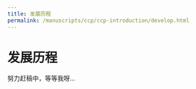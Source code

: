 ```yaml
---
title: 发展历程
permalink: /manuscripts/ccp/ccp-introduction/develop.html
---
```


# 发展历程

努力赶稿中，等等我呀...
